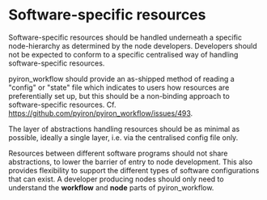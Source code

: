 # Software-specific resources

Software-specific resources should be handled underneath a specific node-hierarchy as determined by the node developers. Developers should not be expected to conform to a specific centralised way of handling software-specific resources.

pyiron_workflow should provide an as-shipped method of reading a "config" or "state" file which indicates to users how resources are preferentially set up, but this should be a non-binding approach to software-specific resources. Cf. https://github.com/pyiron/pyiron_workflow/issues/493.

The layer of abstractions handling resources should be as minimal as possible, ideally a single layer, i.e. via the centralised config file only.

Resources between different software programs should not share abstractions, to lower the barrier of entry to node development. This also provides flexibility to support the different types of software configurations that can exist. A developer producing nodes should only need to understand the **workflow** and **node** parts of pyiron_workflow. 

